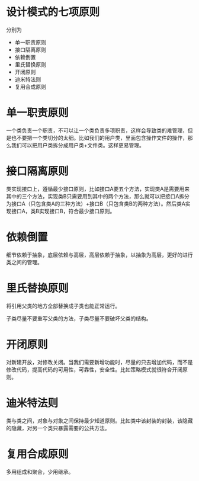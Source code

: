 # 设计模式的七项原则

分别为

* 单一职责原则
* 接口隔离原则
* 依赖倒置
* 里氏替换原则
* 开闭原则
* 迪米特法则
* 复用合成原则



# 单一职责原则

一个类负责一个职责，不可以让一个类负责多项职责，这样会导致类的难管理，但是也不要把一个类切分的太细。比如我们的用户类，里面包含操作文件的操作，那么我们可以把用户类拆分成用户类+文件类。这样更易管理。



# 接口隔离原则

类实现接口上，遵循最少接口原则，比如接口A要五个方法，实现类A是需要用来其中的三个方法，实现类B只需要用到其中的两个方法，那么就可以把接口A拆分为接口A（只包含类A的三种方法）+接口B（只包含类B的两种方法）。然后类A实现接口A，类B实现接口B，符合最少接口原则。



# 依赖倒置

细节依赖于抽象，底层依赖与高层，高层依赖于抽象，以抽象为高层，更好的进行类之间的管理。



# 里氏替换原则

将引用父类的地方全部替换成子类也能正常运行。

子类尽量不要重写父类的方法，子类尽量不要破坏父类的结构。



# 开闭原则

对新建开放，对修改关闭。当我们需要新增功能时，尽量的只去增加代码，而不是修改代码，提高代码的可用性，可靠性，安全性。比如策略模式就很符合开闭原则。



# 迪米特法则

类与类之间，对象与对象之间保持最少知道原则。比如类中该封装的封装，该隐藏的隐藏，对另一个类只暴露需要的公共方法。



# 复用合成原则

多用组成和聚合，少用继承。